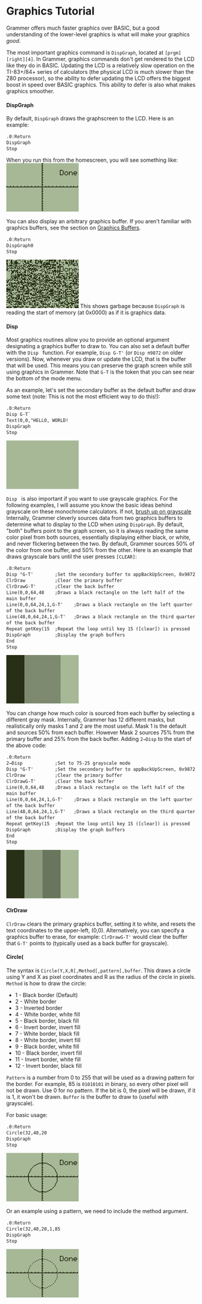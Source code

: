 # Graphics Tutorial
Grammer offers much faster graphics over BASIC, but a good understanding of the
lower-level graphics is what will make your graphics *good*.

The most important graphics command is `DispGraph`, located at
`[prgm][right][4]`. In Grammer, graphics commands don't get rendered to the LCD
like they do in BASIC. Updating the LCD is a relatively slow operation on the TI-83+/84+ series of calculators (the physical LCD is much slower than the Z80 processor), so the ability to defer updating the LCD offers the biggest boost
in speed over BASIC graphics. This ability to defer is also what makes graphics
smoother.

#### DispGraph
By default, `DispGraph` draws the graphscreen to the LCD. Here is an example:
```
.0:Return
DispGraph
Stop
```
When you run this from the homescreen, you will see something like:
*![Image Description: DispGraph, showing the graph screen](img/000.png)*

You can also display an arbitrary graphics buffer. If you aren't familiar with graphics buffers, see the section on [Graphics Buffers](../drawing.md#graphics-buffers).
```
.0:Return
DispGraph0
Stop
```
*![Image Description: DispGraph, showing garbage](img/001.png)*
This shows garbage because `DispGraph` is reading the start of memory
(at 0x0000) as if it is graphics data.

#### Disp
Most graphics routines allow you to provide an optional argument designating a
graphics buffer to draw to. You can also set a default buffer with the `Disp `
function. For example, `Disp G-T'` (or `Disp π9872` on older versions). Now,
whenever you draw or update the LCD, that is the buffer that will be used. This
means you can preserve the graph screen while still using graphics in Grammer.
Note that `G-T` is the token that you can see near the bottom of the mode menu.

As an example, let's set the secondary buffer as the default buffer and draw
some text (note: This is not the most efficient way to do this!):
```
.0:Return
Disp G-T`
Text(0,0,"HELLO, WORLD!
DispGraph
Stop
```
*![Image Description: Animated GIF displaying "HELLO, WORLD!" on an alternate graphics buffer](img/000.gif)*

`Disp ` is also important if you want to use grayscale graphics. For the
following examples, I will assume you know the basic ideas behind grayscale on
these monochrome calculators. If not,
[brush up on grayscale](../drawing.md#grayscale)
Internally, Grammer cleverly sources data from two graphics buffers to determine
what to display to the LCD when using `DispGraph`. By default, "both" buffers
point to the graph screen, so it is always reading the same color pixel from
both sources, essentially displaying either black, or white, and never
flickering between the two. By default, Grammer sources 50% of the color from
one buffer, and 50% from the other.
Here is an example that draws grayscale bars until the user presses `[CLEAR]`:
```
.0:Return
Disp °G-T'        ;Set the secondary buffer to appBackUpScreen, 0x9872
ClrDraw           ;Clear the primary buffer
ClrDrawG-T'       ;Clear the back buffer
Line(0,0,64,48    ;Draws a black rectangle on the left half of the main buffer
Line(0,0,64,24,1,G-T'    ;Draws a black rectangle on the left quarter of the back buffer
Line(48,0,64,24,1,G-T'   ;Draws a black rectangle on the third quarter of the back buffer
Repeat getKey(15  ;Repeat the loop until key 15 ([clear]) is pressed
DispGraph         ;Display the graph buffers
End
Stop
```
*![Image Description: The left quarter of the screen is black, the right quarter is white, and the middle half is gray](img/002.png)*

You can change how much color is sourced from each buffer by selecting a
different gray mask. Internally, Grammer has 12 different masks, but
realistically only masks 1 and 2 are the most useful. Mask 1 is the default and
sources 50% from each buffer. However Mask 2 sources 75% from the primary buffer
and 25% from the back buffer. Adding `2→Disp` to the start of the above code:
```
.0:Return
2→Disp            ;Set to 75-25 grayscale mode
Disp °G-T'        ;Set the secondary buffer to appBackUpScreen, 0x9872
ClrDraw           ;Clear the primary buffer
ClrDrawG-T'       ;Clear the back buffer
Line(0,0,64,48    ;Draws a black rectangle on the left half of the main buffer
Line(0,0,64,24,1,G-T'    ;Draws a black rectangle on the left quarter of the back buffer
Line(48,0,64,24,1,G-T'   ;Draws a black rectangle on the third quarter of the back buffer
Repeat getKey(15  ;Repeat the loop until key 15 ([clear]) is pressed
DispGraph         ;Display the graph buffers
End
Stop
```
*![Image Description: Four vertical bars, each a quarter of the screen wide: Black, light gray, dark gray, white.](img/003.png)*


#### ClrDraw
`ClrDraw` clears the primary graphics buffer, setting it to white, and resets
the text coordinates to the upper-left, (0,0). Alternatively, you can specify a
graphics buffer to erase, for example: `ClrDrawG-T'` would clear the buffer that
`G-T'` points to (typically used as a back buffer for grayscale).


#### Circle(
The syntax is `Circle(Y,X,R[,Method[,pattern[,buffer`.
This draws a circle using Y and X as pixel coordinates and R as the radius of the circle in pixels. `Method` is how to draw the circle:
* 1 - Black border (Default)
* 2 - White border
* 3 - Inverted border
* 4 - White border, white fill
* 5 - Black border, black fill
* 6 - Invert border, invert fill
* 7 - White border, black fill
* 8 - White border, invert fill
* 9 - Black border, white fill
* 10 - Black border, invert fill
* 11 - Invert border, white fill
* 12 - Invert border, black fill


`Pattern` is a number from 0 to 255 that will be used as a drawing pattern for the border. For example, 85 is `01010101` in binary, so every other pixel will not be drawn. Use 0 for no pattern. If the bit is 0, the pixel will be drawn, if it is 1, it won't be drawn. `Buffer` is the buffer to draw to (useful with grayscale).

For basic usage:
```
.0:Return
Circle(32,48,20
DispGraph
Stop
```
*![Image Description: A black circle of radius 20 pixels is drawn at the center of the screen.](img/004.png)*

Or an example using a pattern, we need to include the method argument.
```
.0:Return
Circle(32,48,20,1,85
DispGraph
Stop
```
*![Image Description: A black circle of radius 20 pixels is drawn at the center of the screen. Dotted every-other pixel.](img/005.png)*
